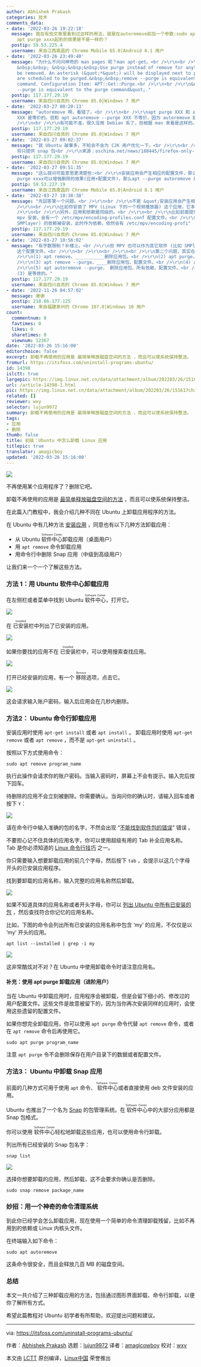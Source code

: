 ```yaml
---
author: Abhishek Prakash
categories: 技术
comments_data:
- date: '2022-03-26 19:22:18'
  message: 我在有些文章里看到过这样的用法，就是在autoremove前加一个参数:sudo apt --purge autoremove，这么做和sudo
    apt purge xxxx起到的效果是不是一样的？
  postip: 59.53.225.4
  username: 来自江西南昌的 Chrome Mobile 65.0|Android 8.1 用户
- date: '2022-03-26 23:49:40'
  message: "为什么不问问神奇的 man pages 呢？man apt-get。<br />\r\n<br />\r\n--purge<br />\r\n&nbsp;
    &nbsp;&nbsp; &nbsp;&nbsp;&nbsp;Use purge instead of remove for anything that would
    be removed. An asterisk (&quot;*&quot;) will be displayed next to packages which
    are scheduled to be purged.&nbsp;&nbsp;remove --purge is equivalent to the purge
    command. Configuration Item: APT::Get::Purge.<br />\r\n<br />\r\n&quot;remove
    --purge is equivalent to the purge command&quot;."
  postip: 117.177.29.19
  username: 来自四川自贡的 Chrome 85.0|Windows 7 用户
- date: '2022-03-27 00:20:13'
  message: "autoremove 啊，看错了。<br />\r\n<br />\r\napt purge XXX 和 apt remove --purge
    XXX 是等价的。但和 apt autoremove --purge XXX 不等价，因为 autoremove 能删除不再需要的依赖项 (孤儿包)。<br
    />\r\n<br />\r\n有可能不准，很久没用 Debian 系了，但根据 man 来看是这样的。"
  postip: 117.177.29.19
  username: 来自四川自贡的 Chrome 85.0|Windows 7 用户
- date: '2022-03-27 09:02:37'
  message: "就 Ubuntu 破事多，不知会不会为 CJK 用户优化一下。<br />\r\n<br />\r\n标题：从 Ubuntu 22.04 开始，Firefox
    将只提供 snap 包<br />\r\n来源：oschina.net/news/188445/firefox-only-available-via-snap"
  postip: 117.177.29.19
  username: 来自四川自贡的 Chrome 85.0|Windows 7 用户
- date: '2022-03-27 09:51:35'
  message: "这么提问可能意思更清楚些:<br />\r\n安装应用会产生相应的配置文件，那么与之配套的依赖被安装时是否也会产生相应的配置文件？<br />\r\napt
    purge xxxx可以增强删除的效果(应用+配置文件)，那么apt --purge autoremove 是否也增强了删除的效果(依赖+配置文件)??"
  postip: 59.53.227.19
  username: 来自江西南昌的 Chrome Mobile 65.0|Android 8.1 用户
- date: '2022-03-27 10:38:38'
  message: "先回答第一个问题。<br />\r\n<br />\r\n不是 &quot;安装应用会产生相应的配置文件&quot;，而是 &quot;应用包自身本来就有配置文件&quot;，安装应用本质上就是解压安装包，并包内的文件复制到对应位置。<br
    />\r\n<br />\r\n比如你安装了 MPV (Linux 下的一个视频播放器) 这个应用，它本身就有一个配置文件 /etc/mpv/encoding-profiles.conf。<br
    />\r\n<br />\r\n另外，应用和依赖是同级的。<br />\r\n<br />\r\n比如前面提到的 MPV， 可以直接用 apt install
    mpv 安装，会有一个 /etc/mpv/encoding-profiles.conf 配置文件。<br />\r\n但 MPV 也可以作为其它软件 (比如
    SMPlayer) 的依赖被安装，此时作为依赖，依然会有 /etc/mpv/encoding-profi"
  postip: 117.177.29.19
  username: 来自四川自贡的 Chrome 85.0|Windows 7 用户
- date: '2022-03-27 10:56:02'
  message: "有字数限制？补楼上。<br />\r\n但 MPV 也可以作为其它软件 (比如 SMPlayer) 的依赖被安装，此时作为依赖，依然会有 /etc/mpv/encoding-profiles.conf
    这个配置文件。<br />\r\n<br />\r\n<br />\r\n<br />\r\n第二个问题，其实在你的第一条评论中已经回答了。<br />\r\n<br
    />\r\n(1) apt remove，___________删除应用包。<br />\r\n(2) apt purge，____________删除应用包、配置文件。<br
    />\r\n(3) apt remove --purge，____删除应用包、配置文件。<br />\r\n(4) apt autoremove，_______删除应用包、所有依赖。<br
    />\r\n(5) apt autoremove --purge， 删除应用包、所有依赖、配置文件。<br />\r\n<br />\r\n其中 (2) 和
    (3) 是等效的。"
  postip: 117.177.29.19
  username: 来自四川自贡的 Chrome 85.0|Windows 7 用户
- date: '2022-11-26 04:57:02'
  message: 谢谢
  postip: 218.66.177.125
  username: 来自福建泉州的 Chrome 107.0|Windows 10 用户
count:
  commentnum: 8
  favtimes: 0
  likes: 0
  sharetimes: 0
  viewnum: 12367
date: '2022-03-26 15:16:00'
editorchoice: false
excerpt: 卸载不再使用的应用是 最简单释放磁盘空间的方法 ，而且可以使系统保持整洁。
fromurl: https://itsfoss.com/uninstall-programs-ubuntu/
id: 14398
islctt: true
largepic: https://img.linux.net.cn/data/attachment/album/202203/26/151617chxhdszd0lcpcpkz.jpg
url: /article-14398-1.html
pic: https://img.linux.net.cn/data/attachment/album/202203/26/151617chxhdszd0lcpcpkz.jpg.thumb.jpg
related: []
reviewer: wxy
selector: lujun9972
summary: 卸载不再使用的应用是 最简单释放磁盘空间的方法 ，而且可以使系统保持整洁。
tags:
- 应用
- 删除
thumb: false
title: 初级：Ubuntu 中怎么卸载 Linux 应用
titlepic: true
translator: amagicboy
updated: '2022-03-26 15:16:00'
---
```


![](/data/attachment/album/202203/26/151617chxhdszd0lcpcpkz.jpg)


不再使用某个应用程序了？删除它吧。


卸载不再使用的应用是 [最简单释放磁盘空间的方法](https://itsfoss.com/free-up-space-ubuntu-linux/) ，而且可以使系统保持整洁。


在此篇入门教程中，我会介绍几种不同在 Ubuntu 上卸载应用程序的方法。


在 Ubuntu 中有几种方法 [安装应用](https://itsfoss.com/remove-install-software-ubuntu/) ，同意也有以下几种方法卸载应用：


* 从 Ubuntu <ruby> 软件中心 <rt>  Software Center </rt></ruby> 卸载应用（桌面用户）
* 用 `apt remove` 命令卸载应用
* 用命令行中删除 Snap 应用（中级到高级用户）


让我们来一个一个了解这些方法。


### 方法 1：用 Ubuntu 软件中心卸载应用


在左侧栏或者菜单中找到 Ubuntu <ruby> 软件中心 <rt>  Software Center </rt></ruby>，打开它。


![](/data/attachment/album/202203/26/151627pp0p0kupla5uazap.jpg)


在 <ruby> 已安装 <rt>  Installed </rt></ruby> 栏中列出了已安装的应用。


![](/data/attachment/album/202203/26/151628hzqzqqnhj9wnn9v6.png)


如果你要找的应用不在 <ruby> 已安装 <rt>  Installed </rt></ruby> 栏中，可以使用搜索查找应用。


![](/data/attachment/album/202203/26/151630jkkn4paga2w4okna.png)


打开已经安装的应用，有一个 <ruby> 移除 <rt>  Remove </rt></ruby> 选项，点击它。


![](/data/attachment/album/202203/26/151632ms6vfljr2szv3j3e.png)


这会请求输入账户密码，输入后应用会在几秒内删除。


### 方法2： Ubuntu 命令行卸载应用


安装应用时使用 `apt-get install` 或者 `apt install` 。 卸载应用时使用 `apt-get remove` 或者 `apt remove` ，而不是 `apt-get uninstall` 。


按照以下方式使用命令：



```
sudo apt remove program_name

```

执行此操作会请求你的账户密码。当输入密码时，屏幕上不会有提示。输入完后按下回车。


待删除的应用不会立刻被删除。你需要确认。当询问你的确认时，请输入回车或者按下 `Y`：


![](/data/attachment/album/202203/26/151633wr3o2ljv3lzvgev1.png)


请在命令行中输入准确的包的名字，不然会出现 “[不能找到软件包的错误](https://itsfoss.com/unable-to-locate-package-error-ubuntu/)” 错误 。


不要担心记不住具体的应用名字，你可以使用超级有用的 Tab 补全应用名称。 Tab 是你必须知道的 [Linux 命令行技巧](https://itsfoss.com/linux-command-tricks/) 之一。


你只需要输入想要卸载应用的前几个字母，然后按下 `tab` ，会提示以这几个字母开头的已安装应用程序。


找到要卸载的应用名称，输入完整的应用名称然后卸载。


![](/data/attachment/album/202203/26/151634xoa8b8zoixr86oga.png)


如果不知道具体的应用名称或者开头字母，你可以 [列出 Ubuntu 中所有已安装的包](https://itsfoss.com/list-installed-packages-ubuntu/) ，然后查找符合你记忆的应用名称。


比如，下图的命令会列出所有已安装的应用名称中包含 ‘my’ 的应用，不仅仅是以 ‘my’ 开头的应用。



```
apt list --installed | grep -i my

```

![](/data/attachment/album/202203/26/151636ecbxwfmimkmw80im.png)


这非常酷炫对不对？在 Ubuntu 中使用卸载命令时请注意应用名。


#### 补充：使用 apt purge 卸载应用（进阶用户）


当在 Ubuntu 中卸载应用时，应用程序会被卸载，但是会留下细小的、修改过的用户配置文件。这些文件是故意被留下的，因为当你再次安装同样的应用时，会使用这些遗留的配置文件。


如果你想完全卸载应用，你可以使用 `apt purge` 命令代替 `apt remove` 命令，或者在 `apt remove` 命令后再使用它。



```
sudo apt purge program_name

```

注意 `apt purge` 令不会删除保存在用户目录下的数据或者配置文件。


### 方法3： Ubuntu 中卸载 Snap 应用


前面的几种方式可用于使用 `apt` 命令、<ruby> 软件中心 <rt>  Software Center </rt></ruby>或者直接使用 deb 文件安装的应用。


Ubuntu 也推出了一个名为 [Snap](https://itsfoss.com/install-snap-linux/) 的包管理系统。在<ruby> 软件中心 <rt>  Software Center </rt></ruby>中的大部分应用都是 Snap 包格式。


你可以使用 <ruby> 软件中心 <rt>  Software Center </rt></ruby> 轻松地卸载这些应用，也可以使用命令行卸载。


列出所有已经安装的 Snap 包名字：



```
snap list

```

![](/data/attachment/album/202203/26/151637a55agc4z2mgc2cad.png)


选择你想要卸载的应用，然后卸载，这不会要求你确认是否删除。



```
sudo snap remove package_name

```

### 妙招：用一个神奇的命令清理系统


到此你已经学会怎么卸载应用，现在使用一个简单的命令清理卸载残留，比如不再用到的依赖或 Linux 内核头文件。


在终端输入如下命令：



```
sudo apt autoremove

```

这条命令很安全，而且会释放几百 MB 的磁盘空间。


### 总结


本文一共介绍了三种卸载应用的方法，包括通过图形界面卸载、命令行卸载，以便你了解所有方式。


希望此篇教程对 Ubuntu 初学者有所帮助，欢迎提出问题和建议。




---


via: <https://itsfoss.com/uninstall-programs-ubuntu/>


作者：[Abhishek Prakash](https://itsfoss.com/author/abhishek/) 选题：[lujun9972](https://github.com/lujun9972) 译者：[amagicowboy](https://github.com/amagicboy) 校对：[wxy](https://github.com/wxy)


本文由 [LCTT](https://github.com/LCTT/TranslateProject) 原创编译，[Linux中国](https://linux.cn/) 荣誉推出